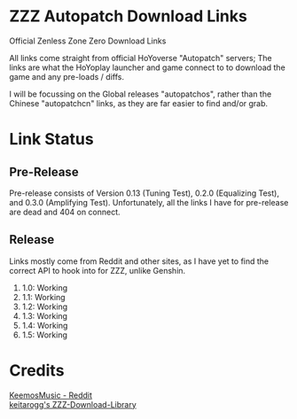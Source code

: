 # ZZZ Autopatch Download Links
Official Zenless Zone Zero Download Links

All links come straight from official HoYoverse "Autopatch" servers; The links are what the HoYoplay launcher and game connect to to download the game and any pre-loads / diffs. 

I will be focussing on the Global releases "autopatchos", rather than the Chinese "autopatchcn" links, as they are far easier to find and/or grab.

# Link Status
## Pre-Release
Pre-release consists of Version 0.13 (Tuning Test), 0.2.0 (Equalizing Test), and 0.3.0 (Amplifying Test). 
Unfortunately, all the links I have for pre-release are dead and 404 on connect.

## Release
Links mostly come from Reddit and other sites, as I have yet to find the correct API to hook into for ZZZ, unlike Genshin.

1. 1.0: Working
2. 1.1: Working
3. 1.2: Working
4. 1.3: Working
5. 1.4: Working
6. 1.5: Working

# Credits
[KeemosMusic - Reddit](https://www.reddit.com/user/KeemosMusic/search/?q=Direct)<br>
[keitarogg's ZZZ-Download-Library](https://github.com/keitarogg/ZZZ-Download-Library/tree/master)
